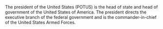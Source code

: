 The president of the United States (POTUS) is the head of state and head of government of the United States of America. The president directs the executive branch of the federal government and is the commander-in-chief of the United States Armed Forces.

